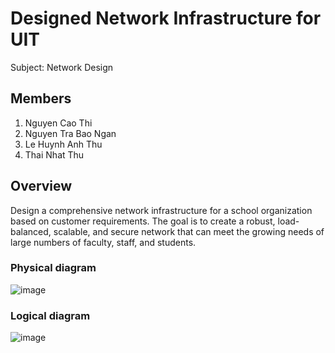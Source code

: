 #  Designed Network Infrastructure for UIT
Subject: Network Design 
## Members
1. Nguyen Cao Thi
2. Nguyen Tra Bao Ngan
3. Le Huynh Anh Thu
4. Thai Nhat Thu
## Overview
 Design a comprehensive network infrastructure for a school organization based on customer requirements. The goal is to create a robust, load-balanced, scalable, and secure network that can meet the growing needs of large numbers of faculty, staff, and students.
### Physical diagram
![image](https://github.com/N3Twork-nc/Network_design_project/assets/101622624/ea8b22d4-73f8-48db-9498-f10dfb967bce)
### Logical diagram
![image](https://github.com/N3Twork-nc/Network_design_project/assets/101622624/d04aef36-c7a8-421b-8752-941de1814b7a)
